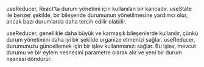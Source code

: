useReducer, React'ta durum yönetimi için kullanılan bir kancadır. useState ile benzer şekilde, bir bileşende durumunun yönetilmesine yardımcı olur, ancak bazı durumlarda daha tercih edilir olabilir.

useReducer, genellikle daha büyük ve karmaşık bileşenlerde kullanılır, çünkü durum yönetimini daha iyi bir şekilde organize etmenizi sağlar. useReducer, durumunuzu güncellemek için bir işlev kullanmanızı sağlar. Bu işlev, mevcut durumu ve bir eylem nesnesini parametre olarak alır ve yeni bir durum nesnesi döndürür.